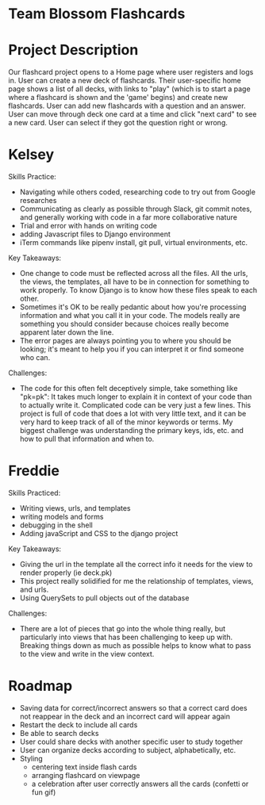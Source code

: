 # Team Blossom Flashcards

# Project Description

Our flashcard project opens to a Home page where user registers and logs in.
User can create a new deck of flashcards. Their user-specific home page shows a list of all decks, with links to "play" (which is to start a page where a flashcard is shown and the 'game' begins) and create new flashcards. User can add new flashcards with a question and an answer. User can move through deck one card at a time and click "next card" to see a new card. User can select if they got the question right or wrong.

# Kelsey

Skills Practice:

- Navigating while others coded, researching code to try out from Google researches
- Communicating as clearly as possible through Slack, git commit notes, and generally working with code in a far more collaborative nature
- Trial and error with hands on writing code
- adding Javascript files to Django environment
- iTerm commands like pipenv install, git pull, virtual environments, etc.

Key Takeaways:

- One change to code must be reflected across all the files. All the urls, the views, the templates, all have to be in connection for something to work properly. To know Django is to know how these files speak to each other.
- Sometimes it's OK to be really pedantic about how you're processing information and what you call it in your code. The models really are something you should consider because choices really become apparent later down the line.
- The error pages are always pointing you to where you should be looking; it's meant to help you if you can interpret it or find someone who can.

Challenges:

- The code for this often felt deceptively simple, take something like "pk=pk": It takes much longer to explain it in context of your code than to actually write it. Complicated code can be very just a few lines. This project is full of code that does a lot with very little text, and it can be very hard to keep track of all of the minor keywords or terms. My biggest challenge was understanding the primary keys, ids, etc. and how to pull that information and when to.

# Freddie

Skills Practiced:

- Writing views, urls, and templates
- writing models and forms
- debugging in the shell
- Adding javaScript and CSS to the django project

Key Takeaways:

- Giving the url in the template all the correct info it needs for the view to render properly (ie deck.pk)
- This project really solidified for me the relationship of templates, views, and urls.
- Using QuerySets to pull objects out of the database

Challenges:

- There are a lot of pieces that go into the whole thing really, but particularly into views that has been challenging to keep up with. Breaking things down as much as possible helps to know what to pass to the view and write in the view context.

# Roadmap

- Saving data for correct/incorrect answers so that a correct card does not reappear in the deck and an incorrect card will appear again
- Restart the deck to include all cards
- Be able to search decks
- User could share decks with another specific user to study together
- User can organize decks according to subject, alphabetically, etc.
- Styling
  - centering text inside flash cards
  - arranging flashcard on viewpage
  - a celebration after user correctly answers all the cards (confetti or fun gif)

